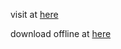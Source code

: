 visit at [here](https://phattisu.github.io/image-to-makecode-arcade-converter)

download offline at [here](https://github.com/phattisu/image-to-makecode-arcade-converter/releases/download/v0.2.2/img2makecodearcadeconverter.html)
